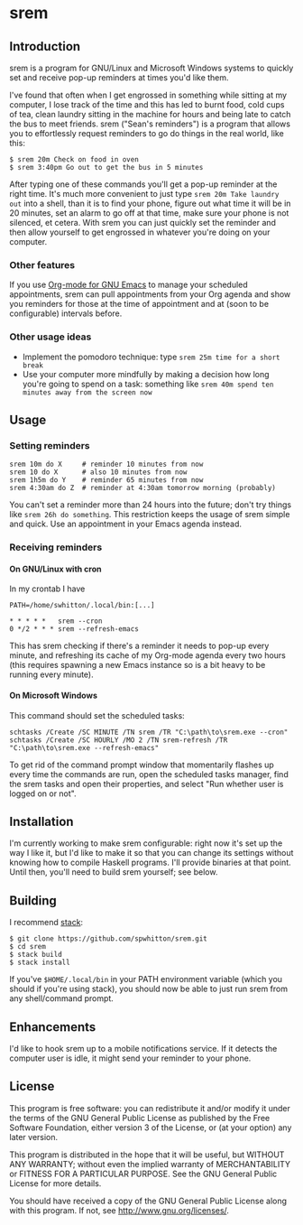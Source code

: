 # srem

## Introduction

srem is a program for GNU/Linux and Microsoft Windows systems to
quickly set and receive pop-up reminders at times you'd like them.

I've found that often when I get engrossed in something while sitting
at my computer, I lose track of the time and this has led to burnt
food, cold cups of tea, clean laundry sitting in the machine for hours
and being late to catch the bus to meet friends.  srem ("Sean's
reminders") is a program that allows you to effortlessly request
reminders to go do things in the real world, like this:

    $ srem 20m Check on food in oven
    $ srem 3:40pm Go out to get the bus in 5 minutes

After typing one of these commands you'll get a pop-up reminder at the
right time.  It's much more convenient to just type `srem 20m Take
laundry out` into a shell, than it is to find your phone, figure out
what time it will be in 20 minutes, set an alarm to go off at that
time, make sure your phone is not silenced, et cetera.  With srem you
can just quickly set the reminder and then allow yourself to get
engrossed in whatever you're doing on your computer.

### Other features

If you use [Org-mode for GNU Emacs](http://orgmode.org/) to manage
your scheduled appointments, srem can pull appointments from your Org
agenda and show you reminders for those at the time of appointment and
at (soon to be configurable) intervals before.

### Other usage ideas

- Implement the pomodoro technique: type `srem 25m time for a short
  break`
- Use your computer more mindfully by making a decision how long
  you're going to spend on a task: something like `srem 40m spend ten
  minutes away from the screen now`

## Usage

### Setting reminders

    srem 10m do X     # reminder 10 minutes from now
    srem 10 do X      # also 10 minutes from now
    srem 1h5m do Y    # reminder 65 minutes from now
    srem 4:30am do Z  # reminder at 4:30am tomorrow morning (probably)

You can't set a reminder more than 24 hours into the future; don't try
things like `srem 26h do something`.  This restriction keeps the usage
of srem simple and quick.  Use an appointment in your Emacs agenda instead.

### Receiving reminders

#### On GNU/Linux with cron

In my crontab I have

    PATH=/home/swhitton/.local/bin:[...]

    * * * * *   srem --cron
    0 */2 * * * srem --refresh-emacs

This has srem checking if there's a reminder it needs to pop-up every
minute, and refreshing its cache of my Org-mode agenda every two
hours (this requires spawning a new Emacs instance so is a bit heavy
to be running every minute).

#### On Microsoft Windows

This command should set the scheduled tasks:

    schtasks /Create /SC MINUTE /TN srem /TR "C:\path\to\srem.exe --cron"
    schtasks /Create /SC HOURLY /MO 2 /TN srem-refresh /TR "C:\path\to\srem.exe --refresh-emacs"

To get rid of the command prompt window that momentarily flashes up
every time the commands are run, open the scheduled tasks manager,
find the srem tasks and open their properties, and select "Run whether
user is logged on or not".

## Installation

I'm currently working to make srem configurable: right now it's set up
the way I like it, but I'd like to make it so that you can change its
settings without knowing how to compile Haskell programs.  I'll
provide binaries at that point.  Until then, you'll need to build srem
yourself; see below.

## Building

I recommend [stack](https://github.com/commercialhaskell/stack):

    $ git clone https://github.com/spwhitton/srem.git
    $ cd srem
    $ stack build
    $ stack install

If you've `$HOME/.local/bin` in your PATH environment variable (which
you should if you're using stack), you should now be able to just run
srem from any shell/command prompt.

## Enhancements

I'd like to hook srem up to a mobile notifications service.  If it
detects the computer user is idle, it might send your reminder to your
phone.

## License

This program is free software: you can redistribute it and/or modify
it under the terms of the GNU General Public License as published by
the Free Software Foundation, either version 3 of the License, or (at
your option) any later version.

This program is distributed in the hope that it will be useful, but
WITHOUT ANY WARRANTY; without even the implied warranty of
MERCHANTABILITY or FITNESS FOR A PARTICULAR PURPOSE.  See the GNU
General Public License for more details.

You should have received a copy of the GNU General Public License
along with this program.  If not, see
[<http://www.gnu.org/licenses/>](http://www.gnu.org/licenses/).
